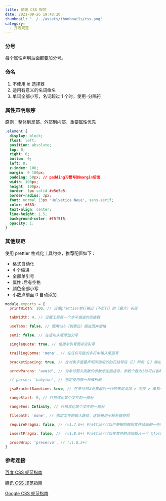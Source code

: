 ```yaml
---
title: 前端 CSS 规范
date: 2021-09-26 19:48:20
thumbnail: "../../assets/thumbnails/css.png"
category:
  - 开发规范
---
```


### 分号

每个属性声明后面都要加分号。

### 命名

1. 不使用 id 选择器
2. 适用有意义的名词命名
3. 单词全部小写，名词超过 1 个时，使用`-`分隔符

### 属性声明顺序

原则：整体到局部，外部到内部，重要属性优先

```css
.element {
  display: block;
  float: left;
  position: absolute;
  top: 0;
  right: 0;
  bottom: 0;
  left: 0;
  z-index: 100;
  margin: 0 100px;
  padding: 50px; // padding习惯写到margin后面
  width: 100px;
  height: 100px;
  border: 1px solid #e5e5e5;
  border-radius: 3px;
  font: normal 13px 'Helvetica Neue', sans-serif;
  color: #333;
  text-align: center;
  line-height: 1.5;
  background-color: #f5f5f5;
  opacity: 1;
}
```

### 其他规范

使用 prettier 格式化工具约束，推荐配置如下：

- 格式自动化
- 4 个缩进
- 全部单引号
- 属性`:`后有空格
- 颜色全部小写
- 小数点前面 0 自动添加

```js
module.exports = {
  printWidth: 100, // 设置prettier单行输出（不折行）的（最大）长度

  tabWidth: 4, // 设置工具每一个水平缩进的空格数

  useTabs: false, // 使用tab（制表位）缩进而非空格

  semi: false, // 在语句末尾添加分号

  singleQuote: true, // 使用单引号而非双引号

  trailingComma: 'none', // 在任何可能的多行中输入尾逗号

  bracketSpacing: true, // 在对象字面量声明所使用的的花括号后（{）和前（}）输出空格

  arrowParens: 'avoid', // 为单行箭头函数的参数添加圆括号，参数个数为1时可以省略圆括号

  // parser: 'babylon', // 指定使用哪一种解析器

  jsxBracketSameLine: true, // 在多行JSX元素最后一行的末尾添加 > 而使 > 单独一行（不适用于自闭和元素）

  rangeStart: 0, // 只格式化某个文件的一部分

  rangeEnd: Infinity, // 只格式化某个文件的一部分

  filepath: 'none', // 指定文件的输入路径，这将被用于解析器参照

  requirePragma: false, // (v1.7.0+) Prettier可以严格按照按照文件顶部的一些特殊的注释格式化代码，这些注释称为“require pragma”(必须杂注)

  insertPragma: false, //  (v1.8.0+) Prettier可以在文件的顶部插入一个 @format的特殊注释，以表明改文件已经被Prettier格式化过了。

  proseWrap: 'preserve', // (v1.8.2+)
}
```

### 参考连接

[百度 CSS 规范指南](https://github.com/ecomfe/spec/blob/master/css-style-guide.md)

[腾讯 CSS 规范指南](http://alloyteam.github.io/CodeGuide/#css)

[Google CSS 规范指南](http://iischajn.github.io/trans/htmlcss-guide/)

